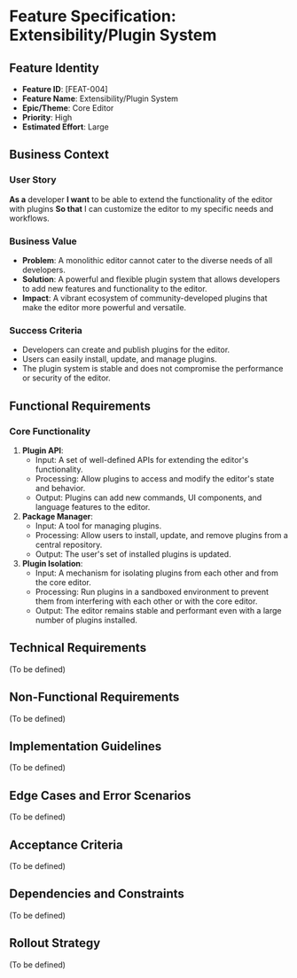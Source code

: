 # Feature Specification: Extensibility/Plugin System

## Feature Identity
- **Feature ID**: [FEAT-004]
- **Feature Name**: Extensibility/Plugin System
- **Epic/Theme**: Core Editor
- **Priority**: High
- **Estimated Effort**: Large

## Business Context
### User Story
**As a** developer
**I want** to be able to extend the functionality of the editor with plugins
**So that** I can customize the editor to my specific needs and workflows.

### Business Value
- **Problem**: A monolithic editor cannot cater to the diverse needs of all developers.
- **Solution**: A powerful and flexible plugin system that allows developers to add new features and functionality to the editor.
- **Impact**: A vibrant ecosystem of community-developed plugins that make the editor more powerful and versatile.

### Success Criteria
- Developers can create and publish plugins for the editor.
- Users can easily install, update, and manage plugins.
- The plugin system is stable and does not compromise the performance or security of the editor.

## Functional Requirements
### Core Functionality
1. **Plugin API**:
   - Input: A set of well-defined APIs for extending the editor's functionality.
   - Processing: Allow plugins to access and modify the editor's state and behavior.
   - Output: Plugins can add new commands, UI components, and language features to the editor.
2. **Package Manager**:
   - Input: A tool for managing plugins.
   - Processing: Allow users to install, update, and remove plugins from a central repository.
   - Output: The user's set of installed plugins is updated.
3. **Plugin Isolation**:
   - Input: A mechanism for isolating plugins from each other and from the core editor.
   - Processing: Run plugins in a sandboxed environment to prevent them from interfering with each other or with the core editor.
   - Output: The editor remains stable and performant even with a large number of plugins installed.

## Technical Requirements
(To be defined)

## Non-Functional Requirements
(To be defined)

## Implementation Guidelines
(To be defined)

## Edge Cases and Error Scenarios
(To be defined)

## Acceptance Criteria
(To be defined)

## Dependencies and Constraints
(To be defined)

## Rollout Strategy
(To be defined)
